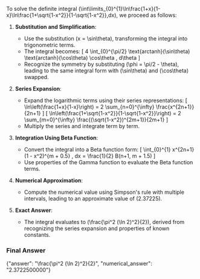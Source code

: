 To solve the definite integral \(\int\limits_{0}^{1}\ln\frac{1+x}{1-x}\ln\frac{1+\sqrt{1-x^2}}{1-\sqrt{1-x^2}}\,dx\), we proceed as follows:

1. **Substitution and Simplification**:
   - Use the substitution \(x = \sin\theta\), transforming the integral into trigonometric terms.
   - The integral becomes:
     \[
     4 \int_{0}^{\pi/2} \text{arctanh}(\sin\theta) \text{arctanh}(\cos\theta) \cos\theta \, d\theta
     \]
   - Recognize the symmetry by substituting \(\phi = \pi/2 - \theta\), leading to the same integral form with \(\sin\theta\) and \(\cos\theta\) swapped.

2. **Series Expansion**:
   - Expand the logarithmic terms using their series representations:
     \[
     \ln\left(\frac{1+x}{1-x}\right) = 2 \sum_{n=0}^{\infty} \frac{x^{2n+1}}{2n+1}
     \]
     \[
     \ln\left(\frac{1+\sqrt{1-x^2}}{1-\sqrt{1-x^2}}\right) = 2 \sum_{m=0}^{\infty} \frac{(\sqrt{1-x^2})^{2m+1}}{2m+1}
     \]
   - Multiply the series and integrate term by term.

3. **Integration Using Beta Function**:
   - Convert the integral into a Beta function form:
     \[
     \int_{0}^{1} x^{2n+1} (1 - x^2)^{m + 0.5} \, dx = \frac{1}{2} B(n+1, m + 1.5)
     \]
   - Use properties of the Gamma function to evaluate the Beta function terms.

4. **Numerical Approximation**:
   - Compute the numerical value using Simpson's rule with multiple intervals, leading to an approximate value of \(2.37225\).

5. **Exact Answer**:
   - The integral evaluates to \(\frac{\pi^2 (\ln 2)^2}{2}\), derived from recognizing the series expansion and properties of known constants.

### Final Answer
{"answer": "\\frac{\\pi^2 (\\ln 2)^2}{2}", "numerical_answer": "2.3722500000"}